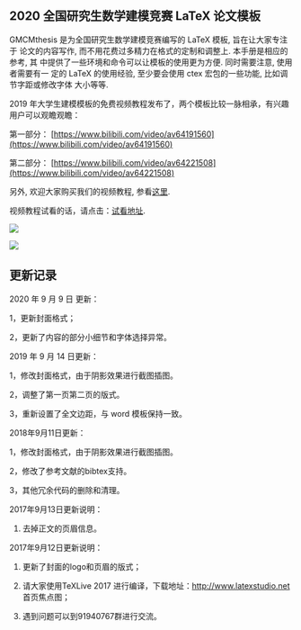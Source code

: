 
## 2020 全国研究生数学建模竞赛 LaTeX 论文模板

GMCMthesis 是为全国研究生数学建模竞赛编写的 LaTeX 模板, 旨在让大家专注于
论文的内容写作, 而不用花费过多精力在格式的定制和调整上. 本手册是相应的参考, 其
中提供了一些环境和命令可以让模板的使用更为方便. 同时需要注意, 使用者需要有一
定的 LaTeX 的使用经验, 至少要会使用 ctex 宏包的一些功能, 比如调节字距或修改字体
大小等等.

2019 年大学生建模模板的免费视频教程发布了，两个模板比较一脉相承，有兴趣用户可以观瞻观瞻：

第一部分：
[https://www.bilibili.com/video/av64191560](https://www.bilibili.com/video/av64191560)

第二部分：
[https://www.bilibili.com/video/av64221508](https://www.bilibili.com/video/av64221508)

另外, 欢迎大家购买我们的视频教程, 参看[这里](https://item.taobao.com/item.htm?spm=a1z10.1-c.w4004-3473795048.2.ZlPoPL&id=43823508044). 

视频教程试看的话，请点击：[试看地址](http://v.xue.taobao.com/learn.htm?spm=2013.1.0.0.kx3j3X&courseId=26740).

![](https://github.com/latexstudio/GMCMthesis/blob/master/example_1.png)

![](https://github.com/latexstudio/GMCMthesis/blob/master/example_2.png)

## 更新记录

2020 年 9 月 9 日 更新：

1，更新封面格式；

2，更新了内容的部分小细节和字体选择异常。


2019 年 9 月 14 日更新：

1，修改封面格式，由于阴影效果进行截图插图。

2，调整了第一页第二页的版式。

3，重新设置了全文边距，与 word 模板保持一致。



2018年9月11日更新：

1，修改封面格式，由于阴影效果进行截图插图。

2，修改了参考文献的bibtex支持。

3，其他冗余代码的删除和清理。

2017年9月13日更新说明：

1. 去掉正文的页眉信息。

2017年9月12日更新说明：

1. 更新了封面的logo和页眉的版式；

1. 请大家使用TeXLive 2017 进行编译，下载地址：http://www.latexstudio.net 首页焦点图；

2. 遇到问题可以到91940767群进行交流。

 
